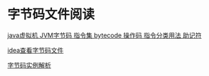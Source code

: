 # 字节码文件阅读

[java虚拟机 JVM字节码 指令集 bytecode 操作码 指令分类用法 助记符](https://blog.csdn.net/noteless/article/details/82599331)

[idea查看字节码文件](https://blog.csdn.net/kingolie/article/details/79324138)

[字节码实例解析](https://blog.csdn.net/whp1473/article/details/79919580)

